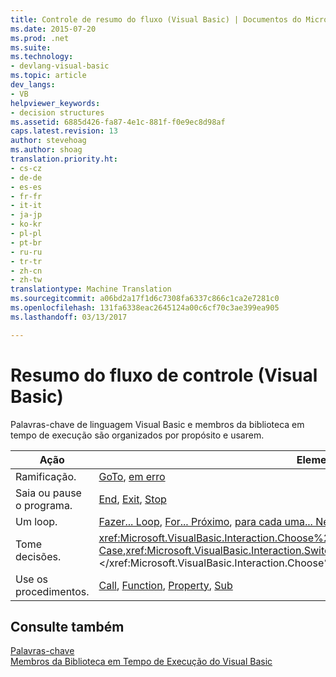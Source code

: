 ```yaml
---
title: Controle de resumo do fluxo (Visual Basic) | Documentos do Microsoft
ms.date: 2015-07-20
ms.prod: .net
ms.suite: 
ms.technology:
- devlang-visual-basic
ms.topic: article
dev_langs:
- VB
helpviewer_keywords:
- decision structures
ms.assetid: 6885d426-fa87-4e1c-881f-f0e9ec8d98af
caps.latest.revision: 13
author: stevehoag
ms.author: shoag
translation.priority.ht:
- cs-cz
- de-de
- es-es
- fr-fr
- it-it
- ja-jp
- ko-kr
- pl-pl
- pt-br
- ru-ru
- tr-tr
- zh-cn
- zh-tw
translationtype: Machine Translation
ms.sourcegitcommit: a06bd2a17f1d6c7308fa6337c866c1ca2e7281c0
ms.openlocfilehash: 131fa6338eac2645124a00c6cf70c3ae399ea905
ms.lasthandoff: 03/13/2017

---
```

# <a name="control-flow-summary-visual-basic"></a>Resumo do fluxo de controle (Visual Basic)
Palavras-chave de linguagem Visual Basic e membros da biblioteca em tempo de execução são organizados por propósito e usarem.  
  
|Ação|Elemento de linguagem|  
|------------|----------------------|  
|Ramificação.|[GoTo](../../../visual-basic/language-reference/statements/goto-statement.md), [em erro](../../../visual-basic/language-reference/statements/on-error-statement.md)|  
|Saia ou pause o programa.|[End](../../../visual-basic/language-reference/statements/end-statement.md), [Exit](../../../visual-basic/language-reference/statements/exit-statement.md), [Stop](../../../visual-basic/language-reference/statements/stop-statement.md)|  
|Um loop.|[Fazer... Loop](../../../visual-basic/language-reference/statements/do-loop-statement.md), [For... Próximo](../../../visual-basic/language-reference/statements/for-next-statement.md), [para cada uma... Next](../../../visual-basic/language-reference/statements/for-each-next-statement.md), [While... End enquanto](../../../visual-basic/language-reference/statements/while-end-while-statement.md), [com](../../../visual-basic/language-reference/statements/with-end-with-statement.md)|  
|Tome decisões.|<xref:Microsoft.VisualBasic.Interaction.Choose%2A>, [If... Then... Pessoa](../../../visual-basic/language-reference/statements/if-then-else-statement.md), [Select Case](../../../visual-basic/language-reference/statements/select-case-statement.md),<xref:Microsoft.VisualBasic.Interaction.Switch%2A></xref:Microsoft.VisualBasic.Interaction.Switch%2A></xref:Microsoft.VisualBasic.Interaction.Choose%2A>|  
|Use os procedimentos.|[Call](../../../visual-basic/language-reference/statements/call-statement.md), [Function](../../../visual-basic/language-reference/statements/function-statement.md), [Property](../../../visual-basic/language-reference/statements/property-statement.md), [Sub](../../../visual-basic/language-reference/statements/sub-statement.md)|  
  
## <a name="see-also"></a>Consulte também  
 [Palavras-chave](../../../visual-basic/language-reference/keywords/index.md)   
 [Membros da Biblioteca em Tempo de Execução do Visual Basic](../../../visual-basic/language-reference/runtime-library-members.md)

